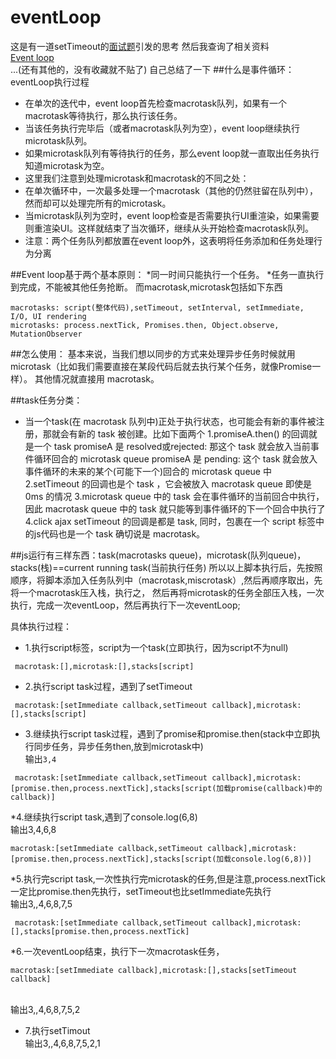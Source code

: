 # eventLoop
这是有一道setTimeout的[面试题](http://www.tuicool.com/articles/JjuYRrN)引发的思考
然后我查询了相关资料
<br/>
[Event loop](http://www.jianshu.com/p/1ee6c21f6efa)
<br/>
...(还有其他的，没有收藏就不贴了)
自己总结了一下
##什么是事件循环：
eventLoop执行过程

 * 在单次的迭代中，event loop首先检查macrotask队列，如果有一个macrotask等待执行，那么执行该任务。
 * 当该任务执行完毕后（或者macrotask队列为空），event loop继续执行microtask队列。
 * 如果microtask队列有等待执行的任务，那么event loop就一直取出任务执行知道microtask为空。
 * 这里我们注意到处理microtask和macrotask的不同之处：
 * 在单次循环中，一次最多处理一个macrotask（其他的仍然驻留在队列中），然而却可以处理完所有的microtask。
 * 当microtask队列为空时，event loop检查是否需要执行UI重渲染，如果需要则重渲染UI。这样就结束了当次循环，继续从头开始检查macrotask队列。
 * 注意：两个任务队列都放置在event loop外，这表明将任务添加和任务处理行为分离

##Event loop基于两个基本原则：
*同一时间只能执行一个任务。
*任务一直执行到完成，不能被其他任务抢断。
而macrotask,microtask包括如下东西

```
macrotasks: script(整体代码),setTimeout, setInterval, setImmediate, I/O, UI rendering
microtasks: process.nextTick, Promises.then, Object.observe, MutationObserver
```


##怎么使用：
 基本来说，当我们想以同步的方式来处理异步任务时候就用 microtask（比如我们需要直接在某段代码后就去执行某个任务，就像Promise一样）。
 其他情况就直接用 macrotask。


##task任务分类：
 * 当一个task(在 macrotask 队列中)正处于执行状态，也可能会有新的事件被注册，那就会有新的 task 被创建。比如下面两个
   1.promiseA.then() 的回调就是一个 task
        promiseA 是 resolved或rejected: 那这个 task 就会放入当前事件循环回合的 microtask queue
        promiseA 是 pending: 这个 task 就会放入 事件循环的未来的某个(可能下一个)回合的 microtask queue 中
   2.setTimeout 的回调也是个 task ，它会被放入 macrotask queue 即使是 0ms 的情况
   3.microtask queue 中的 task 会在事件循环的当前回合中执行，因此 macrotask queue 中的 task 就只能等到事件循环的下一个回合中执行了
   4.click ajax setTimeout 的回调是都是 task, 同时，包裹在一个 script 标签中的js代码也是一个 task 确切说是 macrotask。



##js运行有三样东西：task(macrotasks queue)，microtask(队列queue)，stacks(栈)==current running task(当前执行任务)
所以以上脚本执行后，先按照顺序，将脚本添加入任务队列中（macrotask,miscrotask）,然后再顺序取出，先将一个macrotask压入栈，执行之，
然后再将microtask的任务全部压入栈，一次执行，完成一次eventLoop，然后再执行下一次eventLoop;<br/>

具体执行过程：
 * 1.执行script标签，script为一个task(立即执行，因为script不为null)
 ```
  macrotask:[],microtask:[],stacks[script]
 ```
 * 2.执行script task过程，遇到了setTimeout
 ```
  macrotask:[setImmediate callback,setTimeout callback],microtask:[],stacks[script]
 ```
 * 3.继续执行script task过程，遇到了promise和promise.then(stack中立即执行同步任务，异步任务then,放到microtask中)
   <br/>输出`3,4`
 ````
  macrotask:[setImmediate callback,setTimeout callback],microtask:[promise.then,process.nextTick],stacks[script(加载promise(callback)中的callback)]
````
 *4.继续执行script task,遇到了console.log(6,8)
  <br/>输出3,4,6,8
  ```
 macrotask:[setImmediate callback,setTimeout callback],microtask:[promise.then,process.nextTick],stacks[script(加载console.log(6,8))]
```
 *5.执行完script task,一次性执行完microtask的任务,但是注意,process.nextTick一定比promise.then先执行，setTimeout也比setImmediate先执行
 <br/>输出3,,4,6,8,7,5
 ```
  macrotask:[setImmediate callback,setTimeout callback],microtask:[],stacks[promise.then,process.nextTick]
```
 *6.一次eventLoop结束，执行下一次macrotask任务，
 ```
 macrotask:[setImmediate callback],microtask:[],stacks[setTimeout callback]
 ```
  <br/>输出3,,4,6,8,7,5,2
 * 7.执行setTimout
 <br/>输出3,,4,6,8,7,5,2,1
